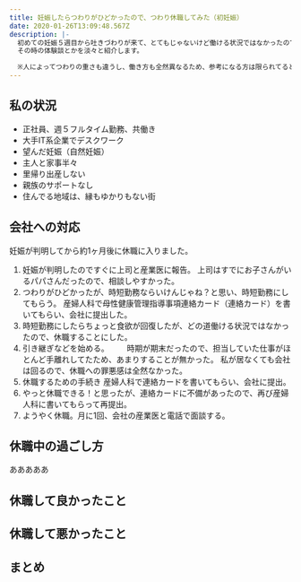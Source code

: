 ```yaml
---
title: 妊娠したらつわりがひどかったので、つわり休職してみた（初妊娠）
date: 2020-01-26T13:09:48.567Z
description: |-
  初めての妊娠５週目から吐きづわりが来て、とてもじゃないけど働ける状況ではなかったので、休職をさせてもらいました。
  その時の体験談とかを淡々と紹介します。

  ※人によってつわりの重さも違うし、働き方も全然異なるため、参考になる方は限られてると思いますが、インターネット上に記録を残しておきます。
---
```

## 私の状況

* 正社員、週５フルタイム勤務、共働き
* 大手IT系企業でデスクワーク
* 望んだ妊娠（自然妊娠）
* 主人と家事半々
* 里帰り出産しない
* 親族のサポートなし
* 住んでる地域は、縁もゆかりもない街

## 会社への対応
妊娠が判明してから約1ヶ月後に休職に入りました。

1. 妊娠が判明したのですぐに上司と産業医に報告。
   上司はすでにお子さんがいるパパさんだったので、相談しやすかった。
2. つわりがひどかったが、時短勤務ならいけんじゃね？と思い、時短勤務にしてもらう。
   産婦人科で母性健康管理指導事項連絡カード（連絡カード）を書いてもらい、会社に提出した。
3. 時短勤務にしたらちょっと食欲が回復したが、どの道働ける状況ではなかったので、休職することにした。
4. 引き継ぎなどを始める。
　　時期が期末だったので、担当していた仕事がほとんど手離れしてたため、あまりすることが無かった。
   私が居なくても会社は回るので、休職への罪悪感は全然なかった。
5. 休職するための手続き
   産婦人科で連絡カードを書いてもらい、会社に提出。
6. やっと休職できる！と思ったが、連絡カードに不備があったので、再び産婦人科に書いてもらって再提出。
7. ようやく休職。月に1回、会社の産業医と電話で面談する。

## 休職中の過ごし方

あああああ

## 休職して良かったこと

## 休職して悪かったこと

## まとめ

